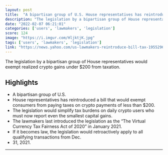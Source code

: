 ```yaml
---
layout: post
title:  "A bipartisan group of U.S. House representatives has reintroduced a bill that would exempt consumers from paying taxes on crypto payments of less than $200"
description: "The legislation by a bipartisan group of House representatives would exempt realized crypto gains under $200 from taxation."
date: "2022-02-07 06:21:01"
categories: ['users', 'lawmakers', 'legislation']
score: 124
image: "https://i.imgur.com/HljktjK.jpg"
tags: ['users', 'lawmakers', 'legislation']
link: "https://news.yahoo.com/us-lawmakers-reintroduce-bill-tax-195529699.html"
---
```


The legislation by a bipartisan group of House representatives would exempt realized crypto gains under $200 from taxation.

## Highlights

- A bipartisan group of U.S.
- House representatives has reintroduced a bill that would exempt consumers from paying taxes on crypto payments of less than $200.
- The legislation would simplify tax burdens on daily crypto users who must now report even the smallest capital gains.
- The lawmakers last introduced the legislation as the “The Virtual Currency Tax Fairness Act of 2020” in January 2021.
- If it becomes law, the legislation would retroactively apply to all qualifying transactions from Dec.
- 31, 2021.

---
